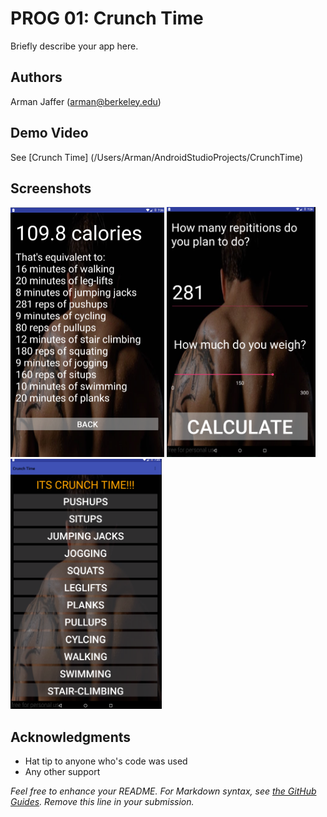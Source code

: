 # PROG 01: Crunch Time

Briefly describe your app here.

## Authors
Arman Jaffer 
([arman@berkeley.edu](mailto:arman@berkeley.edu))

## Demo Video

See [Crunch Time] (/Users/Arman/AndroidStudioProjects/CrunchTime)

## Screenshots

<img src="screenshots/s1.png" height="400" alt="Screenshot"/>
<img src="screenshots/s2.png" height="400" alt="Screenshot"/>
<img src="screenshots/s3.png" height="400" alt="Screenshot"/>

## Acknowledgments

* Hat tip to anyone who's code was used
* Any other support

*Feel free to enhance your README. For Markdown syntax, see [the GitHub Guides](https://guides.github.com/features/mastering-markdown/). Remove this line in your submission.*
